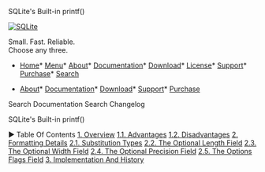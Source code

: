 




SQLite's Built\-in printf()




[![SQLite](images/sqlite370_banner.gif)](index.html)


Small. Fast. Reliable.  
Choose any three.


* [Home](index.html)* [Menu](javascript:void(0))* [About](about.html)* [Documentation](docs.html)* [Download](download.html)* [License](copyright.html)* [Support](support.html)* [Purchase](prosupport.html)* [Search](javascript:void(0))




* [About](about.html)* [Documentation](docs.html)* [Download](download.html)* [Support](support.html)* [Purchase](prosupport.html)






Search Documentation
Search Changelog










SQLite's Built\-in printf()


►
Table Of Contents
[1\. Overview](#overview)
[1\.1\. Advantages](#advantages)
[1\.2\. Disadvantages](#disadvantages)
[2\. Formatting Details](#formatting_details)
[2\.1\. Substitution Types](#substitution_types)
[2\.2\. The Optional Length Field](#the_optional_length_field)
[2\.3\. The Optional Width Field](#the_optional_width_field)
[2\.4\. The Optional Precision Field](#the_optional_precision_field)
[2\.5\. The Options Flags Field](#the_options_flags_field)
[3\. Implementation And History](#implementation_and_history)




